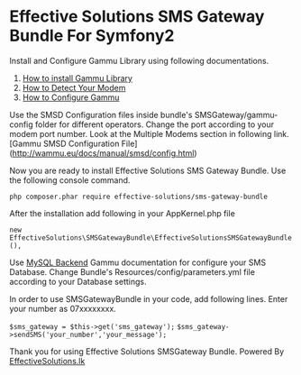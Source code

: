 # Effective Solutions SMS Gateway Bundle For Symfony2

Install and Configure Gammu Library using following documentations.

1. [How to install Gammu Library](https://www.drupal.org/node/1804068)
2. [How to Detect Your Modem](https://www.drupal.org/node/1804598)
3. [How to Configure Gammu](https://www.drupal.org/node/1806030)

Use the SMSD Configuration files inside bundle's SMSGateway/gammu-config folder for different operators. Change the port
according to your modem port number. Look at the Multiple Modems section in following link. [Gammu SMSD Configuration File]
(http://wammu.eu/docs/manual/smsd/config.html)

Now you are ready to install Effective Solutions SMS Gateway Bundle. Use the following console command.

`php composer.phar require effective-solutions/sms-gateway-bundle`

After the installation add following in your AppKernel.php file

`new EffectiveSolutions\SMSGatewayBundle\EffectiveSolutionsSMSGatewayBundle(),`

Use [MySQL Backend](http://wammu.eu/docs/manual/smsd/mysql.html#gammu-smsd-mysql) Gammu documentation for configure your
SMS Database. Change Bundle's Resources/config/parameters.yml file according to your Database settings.

In order to use SMSGatewayBundle in your code, add following lines. Enter your number as 07xxxxxxxx.

`$sms_gateway = $this->get('sms_gateway');`
`$sms_gateway->sendSMS('your_number','your_message');`

Thank you for using Effective Solutions SMSGateway Bundle. Powered By [EffectiveSolutions.lk](http://effectivesolutions.lk)